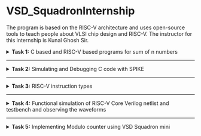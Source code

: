 # VSD_SquadronInternship
The program is based on the RISC-V architecture and uses open-source tools to teach people about VLSI chip design and RISC-V. The instructor for this internship is Kunal Ghosh Sir.

<details>
<summary><b>Task 1:</b> C based and RISC-V based programs for sum of n numbers</summary>   
<br>

C based
------------------------------------------

Install leafpad editor 

*Use the following command for installing leafpad*
```
sudo apt install leafpad
```
Now we need to write a program in c for sum of 1 to n numbers, and save the file as "sum1ton.c"

![c program sum1ton](https://github.com/user-attachments/assets/b180bdc1-1a9e-4b64-b215-1f6f199b9d8d)

Now after we compile this and run using the commands :

```
gcc sum1ton.c
./a.out
```
The output of the c code is :

![C sum1ton_output](https://github.com/user-attachments/assets/37f78ab9-44da-4f6a-ab16-8caafe2d0a61)

RISC-V based
------------------------------------------

We can view the sum code using the following command :
```
cat sum1ton.c
```
The terminal output of the above the commad :

![viewing_C_sumcode](https://github.com/user-attachments/assets/217bbee9-c294-48e4-9610-2883d24159fa)

For compiling the above code in RISC-V we use the command :
```
riscv64-unknown-elf-gcc -O1 -mabi=lp64 -march=rv64i -o sum1ton.o sum1ton.c
```

![o1_input](https://github.com/user-attachments/assets/c131b9bc-9874-49b2-91de-0706cc822201)


Now the file has been saved "sum1ton.o"
In the new tab we need to give the command ``` riscv64-unknown-elf-objdump -d sum1ton.o | less ```

Now the assembly language code for ```O1``` is :

![o1_output](https://github.com/user-attachments/assets/f21d9c9f-a1ed-42e7-b4d1-5ee00920266e)

Here if we calculate the number of instructions, we get the total instructions as 11.
It is calculated as 
``` 
101b0 - 10184 = 2c
2c/4 = b  => 11
```
Now similarly we need to execute the code for ``` Ofast ``` command

The input is shown as :

![Ofast_input](https://github.com/user-attachments/assets/540e85aa-e6cc-47ef-bdf0-20f368c8fa88)

The output of the ``` Ofast ``` command is :

![Ofast_output](https://github.com/user-attachments/assets/290aae34-f470-4972-ba2e-4a1d87828e40)

Again if we calculate the number of instructions , we get the instructions as 11.
It is calculated as 
``` 
100dc - 100b0 = 2c
2c/4 = b  => 11
```

-
</details>

------------------------------------

<details>
<summary><b>Task 2:</b> Simulating and Debugging C code with SPIKE </summary>   
<br>

Spike simulation
------------------------------------------
In the previous task we have seen the contents of the assembly language program for the program ```sum1ton.o``` .
Now if we debug the code we get the output of sum of 1 to n numbers. 
Now the same thing should be outputed in a RISC-V compiler. We can show this using the spike command.
Spike is a RISC-V simulator. 
It is used for running and testing codes for RISC-V based processors.
Now using the below command we can simulate the ```sum1ton.o``` code and verify the instructions.


*Use the following command*
```
spike pk sum1ton.o
```
Now we can give the input as follows:

![tsak2_spike_pk_sum1ton](https://github.com/user-attachments/assets/874bef71-58fc-4e10-83f4-f7db94558673)

The assembly langguage program for ```Ofast``` compiler is :


![new_task1_12instr](https://github.com/user-attachments/assets/56d2ec70-05cc-4ea6-ac71-ca8d580f2949)


Now let us debug this code:

![Task2_Ofast_output](https://github.com/user-attachments/assets/949c04ad-a5dd-4735-8378-8465036c514e)

* We debug the assembly language program using the command ```spike -d pk sum1ton.o``` .
* In this debugger we debug the code for each instruction (or till the required instruction) 
* At the address of ```100b4``` the value of the stack pointer is ```0x0000003ffffffb50``` and after the executing the next instruction we get the value of the stackl pointer as ```0x0000003ffffffb40```.

The next instruction is executed using the command ```  addi    sp, sp, -16 ``` . So if we subtract 16 in decimal it is equivalent to 10 in hexadecimal which is shown below in the calculator :

![task2_Ofast_calculator](https://github.com/user-attachments/assets/454bee73-e31d-4338-8c1a-d828e46f799e)

* As we have seen in the command ```  addi    sp, sp, -16 ```, the instruction addi adds the immediate offset to the source register(sp in this case) and stores in the destination register(sp in this case, hence it is overwriting the same register ).
* Now after executing all the instructions we get the output of the ```Ofast``` assembly code.

![Task2_output_Ofast](https://github.com/user-attachments/assets/8b5f5ad9-127f-4e8f-92a2-a875a30d55ae)

Now similarily if we execute the code for ```O1``` compiler:

![task2_O1_output](https://github.com/user-attachments/assets/47e86de5-c4a7-4e33-9dcf-b4e3e7ff6ad0)

* We can see that the command used is ```riscv64-unknown-elf-gcc -O1 -mabi=lp64 -march=rv64i -o sum1ton.o sum1ton.c``` , hence ```O1``` compiler is used.
* Now if we see the assembly language for ```O1``` is

![new_task1_15instr](https://github.com/user-attachments/assets/b0fe01cb-7e90-4f19-8b29-4dfe1ecf5624)

* Again after debugging each instruction we get the same values for the stack pointer as in the ```Ofast``` case.
* At the end of the code, at the address of ```101b4``` the value of the sum is stored.

### Application
--------------------------------

### Modulo Counter -
-------------------------------

A Modulo Counter is a simple digital or software-based counter that increments its value within a fixed range and resets to zero once it reaches a specified maximum. This behavior is widely used in digital systems, embedded applications, and simulation environments to handle cyclic or repetitive operations efficiently.

* The counter starts at an initial value, typically 0
* It increments by a fixed step (usually 1) with each iteration.
* When the counter reaches a predefined maximum value (MODULO), it resets back to 0.
* This cycling behavior ensures the counter remains bounded within a range of 0 to (MODULO - 1).

### C program for the modulo counter (using leafpad)
------------------------------------------------

![c_code_modcount](https://github.com/user-attachments/assets/3c30a03a-080f-4e41-824d-def2cb466d60)

### Output of the C Code in GCC
------------------------------------------------

![modcount_c](https://github.com/user-attachments/assets/810a9d7b-1302-4cc8-8f9c-50dcfce63437)

### Compiling using RISC-V GCC:
------------------------------------------------

![RISC-V_GCC_O1_Ofast](https://github.com/user-attachments/assets/16271517-8739-4918-95da-f05c4fd8fe53)


### Assembly language code for ```O1```:
------------------------------------------------

![modcount_O1_ass_code](https://github.com/user-attachments/assets/7b6c4889-b106-4a66-bdcd-60fa661b46b7)


### Assembly language code for ```Ofast```:
------------------------------------------------

![modcount_Ofast_ass_code](https://github.com/user-attachments/assets/72806583-f8e3-4b46-9299-1238ba4758bc)

### Modulo Counter OUTPUT using ```SPIKE```:
------------------------------------------------

The debugging has been done using the command 
```
spike -d pk modcount.o
```

![modcount_output_spike](https://github.com/user-attachments/assets/f99fda07-2678-4452-aa02-9fd8327e0d80)


</details>

------------------------------------

<details>
<summary><b>Task 3:</b> RISC-V instruction types </summary>   
<br>

# RISC-V Instruction Types Documentation
------------------------------------------

## Instruction Types Overview
The RISC-V ISA supports several instruction formats, each serving specific functionalities. Below are the instruction types included:

- **R-Type (Register-to-Register)**
- **I-Type (Immediate)**
- **S-Type (Store)**
- **B-Type (Branch)**
- **U-Type (Upper Immediate)**
- **J-Type (Jump)**

Each type includes details such as bit-field ranges, example instructions, operations, and opcode.

## Instruction Formats

### 1. R-Type (Register-to-Register)
**Bit Ranges:**
- `opcode`: [0:6] - Specifies the operation type (e.g., arithmetic, logical).
- `rd`: [7:11] - Destination register.
- `funct3`: [12:14] - Operation specification (e.g., ADD, SUB).
- `rs1`: [15:19] - First source register.
- `rs2`: [20:24] - Second source register.
- `funct7`: [25:31] - Further distinguishes operations (e.g., ADD vs. SUB).

**Example:** `ADD rd, rs1, rs2`

**Operation:** Adds the values in `rs1` and `rs2` and stores the result in `rd`.

**Opcode:** `0110011`

---

### 2. I-Type (Immediate)
**Bit Ranges:**
- `opcode`: [0:6] - Specifies the operation type.
- `rd`: [7:11] - Destination register.
- `funct3`: [12:14] - Operation specification (e.g., ADDI, LOAD).
- `rs1`: [15:19] - Source register.
- `imm`: [20:31] - Immediate value (12-bit).

**Example:** `ADDI rd, rs1, imm`

**Operation:** Adds the immediate value `imm` to `rs1` and stores the result in `rd`.

**Opcode:** `0010011`

---

### 3. S-Type (Store)
**Bit Ranges:**
- `opcode`: [0:6] - Specifies the operation type.
- `imm[4:0]`: [7:11] - Immediate value (lower bits).
- `funct3`: [12:14] - Operation specification (e.g., STORE).
- `rs1`: [15:19] - Base register.
- `rs2`: [20:24] - Source register.
- `imm[11:5]`: [25:31] - Immediate value (upper bits).

**Example:** `SW rs2, imm(rs1)`

**Operation:** Stores the value in `rs2` into the memory address computed as `rs1 + imm`.

**Opcode:** `0100011`

---

### 4. B-Type (Branch)
**Bit Ranges:**
- `opcode`: [0:6] - Specifies the operation type.
- `imm[11]`: [7] - Immediate bit.
- `imm[4:1]`: [8:11] - Immediate bits (lower).
- `funct3`: [12:14] - Branch operation specification (e.g., BEQ, BNE).
- `rs1`: [15:19] - First source register.
- `rs2`: [20:24] - Second source register.
- `imm[10:5]`: [25:30] - Immediate bits (middle).
- `imm[12]`: [31] - Immediate bit (upper).

**Example:** `BEQ rs1, rs2, imm`

**Operation:** Branches to the address `PC + imm` if `rs1` equals `rs2`.

**Opcode:** `1100011`

---

### 5. U-Type (Upper Immediate)
**Bit Ranges:**
- `opcode`: [0:6] - Specifies the operation type.
- `rd`: [7:11] - Destination register.
- `imm`: [12:31] - Immediate value.

**Example:** `LUI rd, imm`

**Operation:** Loads the immediate value `imm` shifted left by 12 bits into `rd`.

**Opcode:** `0110111`

---

### 6. J-Type (Jump)
**Bit Ranges:**
- `opcode`: [0:6] - Specifies the operation type.
- `rd`: [7:11] - Destination register.
- `imm[20]`: [12] - Immediate bit.
- `imm[10:1]`: [13:22] - Immediate bits (lower).
- `imm[11]`: [23] - Immediate bit.
- `imm[19:12]`: [24:31] - Immediate bits (upper).

**Example:** `JAL rd, imm`

**Operation:** Jumps to the address `PC + imm` and stores the return address in `rd`.

**Opcode:** `1101111`

---

The below image shows the various RISC-V instruction types

![image](https://github.com/user-attachments/assets/2ef09cf5-ad58-4fd0-ac5e-8f692e04ce34)


THe given below table illustrates the 15 differnt instruction used in the application ( **modulo counter**) :

| **Address** | **Instruction**     |
| ----------- | ------------------- |
| `fc010113`  | `addi sp, sp, -64`  | 
| `02913423`  | `sd s1, 40(sp)`     |
| `05f5e4b7`  | `lui s1, 0x5f5e`    |
| `00000413`  | `li s0, 0`          | 
| `00040593`  | `mv a1, s0`         |
| `3a0000ef`  | `jal ra, 10484`     |
| `0014041b`  | `addiw s0, s0, 1`   | 
| `00813783`  | `ld a5, 8(sp)`      | 
| `fe079ae3`  | `bnez a5, 100f0`    | 
| `fd241ee3`  | `bne s0, s2, 100dc` | 
| `ffff0797`  | `auipc a5, 0xffff0` | 
| `00078863`  | `beqz a5, 10148`    | 
| `0e80006f`  | `j`                 | 
| `00012503`  | `lw a0, 0(sp)`      | 
| `78f18c23`  | `sb a5, 1944(gp)`   |


### Detailed Instruction Breakdown

1. **`addi sp, sp, -64`**  
   - *I-Type Instruction*  
     - **Format:** imm[11:0] | rs1 | funct3 | rd | opcode  
     - **Fields:**  
       - `imm = -64` (signed 12-bit: `1111111111000000`)  
       - `rs1 = x2 (sp)`  
       - `rd = x2 (sp)`  
       - `funct3 = 000`  
       - `opcode = 0010011`  
     - **32-bit Representation:** `11111111110000010 000 00010 0010011`  
     - Adjusts the stack pointer (`sp`) to allocate 64 bytes.

2. **`sd s1, 40(sp)`**  
   - *S-Type Instruction*  
     - **Format:** imm[11:5] | rs2 | rs1 | funct3 | imm[4:0] | opcode  
     - **Fields:**  
       - `imm = 40` (12-bit: `000000101000`)  
       - `rs2 = x9 (s1)`  
       - `rs1 = x2 (sp)`  
       - `funct3 = 011`  
       - `opcode = 0100011`  
     - **32-bit Representation:** `00000010100001001 011 00010 0100011`  
     - Stores the value of `s1` into memory at `sp + 40`.

3. **`lui s1, 0x5f5e`**  
   - *U-Type Instruction*  
     - **Format:** imm[31:12] | rd | opcode  
     - **Fields:**  
       - `imm = 0x5f5e000`  
       - `rd = x9 (s1)`  
       - `opcode = 0110111`  
     - **32-bit Representation:** `0101111101011110 00000 0110111`  
     - Loads the upper 20 bits of `s1` with `0x5f5e`.

4. **`li s0, 0`**  
   - *Pseudo-Instruction* (translated to `addi s0, x0, 0`)  
     - **Format:** imm[11:0] | rs1 | funct3 | rd | opcode  
     - **Fields:**  
       - `imm = 0`  
       - `rs1 = x0`  
       - `rd = x8 (s0)`  
       - `funct3 = 000`  
       - `opcode = 0010011`  
     - **32-bit Representation:** `00000000000000000 000 01000 0010011`  
     - Loads immediate `0` into `s0`.

5. **`mv a1, s0`**  
   - *Pseudo-Instruction* (translated to `addi a1, s0, 0`)  
     - **Format:** imm[11:0] | rs1 | funct3 | rd | opcode  
     - **Fields:**  
       - `imm = 0`  
       - `rs1 = x8 (s0)`  
       - `rd = x11 (a1)`  
       - `funct3 = 000`  
       - `opcode = 0010011`  
     - **32-bit Representation:** `00000000000001000 000 01011 0010011`  
     - Copies the value from `s0` into `a1`.

6. **`jal ra, 10484`**  
   - *J-Type Instruction*  
     - **Format:** imm[20|10:1|11|19:12] | rd | opcode  
     - **Fields:**  
       - `imm = 10484` (encoded as `0000010100100000000`)  
       - `rd = x1 (ra)`  
       - `opcode = 1101111`  
     - **32-bit Representation:** `00000101001000000 001 00001 1101111`  
     - Jumps to address `10484` and stores the return address in `ra`.

7. **`addiw s0, s0, 1`**
   - *I-Type Instruction*
     - **Format:**  imm[11:0] | rs1 | funct3 | rd | opcode
     - **Fields:**
       - `imm = 1`
       - `rs1 = x8 (s0)`
       - `rd = x8 (s0)`
       - `funct3 = 000`
       - `opcode = 0011011`
     - **32-bit Representation:** `00000000000101000 000 01000 0011011`
     -  Adds the immediate value `1` to `s0`
       
8. **`ld a5, 8(sp)`**
   - *I-Type Instruction*
     - **Format:**  imm[11:0] | rs1 | funct3 | rd | opcode
     - **Fields:**
       - `imm = 8` (12-bit: 000000001000)
       - `rs1 =x2 (sp)`
       - `rd = x15 (a5)`
       - `funct3 = 011`
       - `opcode = 0000011`
     - **32-bit Representation:** `00000000100000010 011 01111 0000011`
     -  Loads a 64-bit value from memory at `sp + 8` into `a5`

9. **`bnez a5, 100f0`**
   - *B-Type Instruction*
     - **Format:**   imm[12|10:5] | rs2 | rs1 | funct3 | imm[4:1|11] | opcode
     - **Fields:**
       - `imm = 100f0` (encoded as `00001000000000`)
       - `rs2 =x0`
       - `rs1 = x15 (a5)`
       - `funct3 = 001`
       - `opcode = 1100011`
     - **32-bit Representation:** `00001000000000001 001 01111 1100011`
     -  Branches to address `100f0` if the value in `a5` is not `zero`.

10.  **`bne s0, s2, 100dc`**
      - *B-Type Instruction*
        - **Format:**   imm[12|10:5] | rs2 | rs1 | funct3 | imm[4:1|11] | opcode
        - **Fields:**
          - `imm = 100dc` (encoded as `00001000000110`)
          - `rs2 =x18 (sp2)`
          - `rs1 = x8 (s0)`
          - `funct3 = 001`
          - `opcode = 1100011`
        - **32-bit Representation:** `00001000000110001 001 01000 1100011`
        -  Branches to address `100dc` if the value in `s0` is not `s2`.

11.  **`auipc a5, 0xffff0`**  
      - *U-Type Instruction*  
        - **Format:** imm[31:12] | rd | opcode  
        - **Fields:**  
          - `imm = 0xffff0`  
          - `rd =  x15 (a5)`  
          - `opcode = 0010111`  
        - **32-bit Representation:** `11111111111111110 00000 0010111`  
        - Adds the 20-bit immediate value `0xffff0` to the program counter (PC) and stores the result in `a5`.

12.  **`beqz a5, 10148`**
      - *B-Type Instruction*
        - **Format:**   imm[12|10:5] | rs2 | rs1 | funct3 | imm[4:1|11] | opcode
        - **Fields:**
          - `imm = 10148` (encoded as `00001000101000`)
          - `rs2 = x0`
          - `rs1 = x15 (a5)`
          - `funct3 = 000`
          - `opcode = 1100011`
        - **32-bit Representation:** `00001000101000000 000 01111 1100011`
        -   Branches to address `10148` if the value in `a5` is `zero`.

13. **`jal ra, 10484`**  
      - *J-Type Instruction*  
        - **Format:** imm[20|10:1|11|19:12] | rd | opcode  
        - **Fields:**  
          - `imm = Target address `
          - `rd = x0`  
          - `opcode = 1101111`  
        - **32-bit Representation:** `Dependent on the target address`  
        - Performs an unconditional jump to a computed address.

14. **`lw a0, 0(sp)`**
      - *I-Type Instruction*
        - **Format:**  imm[11:0] | rs1 | funct3 | rd | opcode
        - **Fields:**
          - `imm = 0` 
          - `rs1 =x2 (sp)`
          - `rd = x10 (a0)`
          - `funct3 = 010`
          - `opcode = 0000011`
        - **32-bit Representation:** `00000000000000010 010 01010 0000011`
        -  Loads a 32-bit word from memory at address `sp + 0` into `a0`.

15. **`sd s1, 40(sp)`**  
      - *S-Type Instruction*  
        - **Format:** imm[11:5] | rs2 | rs1 | funct3 | imm[4:0] | opcode  
        - **Fields:**  
          - `imm = 1944` (12-bit: `000001111001000`)  
          - `rs2 = x15 (a5)`  
          - `rs1 = x3 (gp)`  
          - `funct3 = 000`  
          - `opcode = 0100011`  
        - **32-bit Representation:** `00000111100101111 000 00011 0100011`  
        -  Stores the least significant byte of `a5` into memory at address `gp + 1944`.

</details>

------------------------------------

<details>
<summary><b>Task 4:</b> Functional simulation of RISC-V Core Verilog netlist and testbench and observing the waveforms </summary>   
<br>

For performing the simulation, we need to first simulate. We can perform it by coding it in verilog and simulating the code in gtkwave.

Hence we can install them using the command 

```sudo apt install iverilog gtkwave```

![iverlog_install](https://github.com/user-attachments/assets/d9b41866-1d5b-4605-bd2a-0d09e089a32f)



# Steps to perfrom the functional simulation
--------------------------------------------

- We can perform the simulation by either cloning the github repository or by creating a new directory.
- If we are cloning, then we need to clone the repository :  https://github.com/vinayrayapati/rv32i/   ,
   - We need to use the command ``` git clone ```
   - ![gitclonedone](https://github.com/user-attachments/assets/ce018e69-6c17-4753-ae84-df771ec73772) 
   - Then ``` ls -ltr```
   - ```cd iiitb_rv32i ``` to code in the ```iitb_rv32i``` directory.
   - ![gitclone_ls-ltr](https://github.com/user-attachments/assets/be68ceb5-a50c-425a-ac1f-d3294f09a438)
   - Then in order to simulate and run the verilog code ``` iverilog -o iiitb_rv32i rj_rv32i.v rj_rv32i_tb.v```
   - ```ls -ltr``` to list the files.
   - ```./iitb_rv32i``` for generating the vcd file.
   - Then in order to visualize the output using gtkwave we use the command ```gtkwave iiitb_rv32i.vcd```
   - Now we need to check all the instructions.
- If we are creating a new directory and performing in it
   - Creating a new directory using ``` mkdir rohan```
   - Creating 2 files using ```touch``` as rohan_rv32i.v and rohan_rv32i_tb.v
   - Copy the code the from the reference github (because writing the testbench and designing it is not part of this internship) and paste it in our reference files in rohan_rv32i.v and rohan_rv32i_tb.v files respectively.
   - ![mkdir_rohan](https://github.com/user-attachments/assets/46e60469-caff-4021-8410-4d200076d3f1)
   - In order to simulate the code we follow the above simulation commands with the new files in your command.
   - ![gtk_St](https://github.com/user-attachments/assets/1386fe5a-a9c4-43b9-b756-1d5fc2340f16)


- Then the GTKWave will be opened and we need to check for all the instructions.

Now we need to analyse the waveforms of the instructions that are used in the verilog code

**``` Instruction 1: ADD R6,R2,R1  ```**

![add_4](https://github.com/user-attachments/assets/c21db68c-0288-4cda-bdaf-26396a85438a)


**``` Instruction 2: SUB R7,R1.R2  ```**

![sub_4](https://github.com/user-attachments/assets/312147d9-d32a-462b-8e5d-c0493307b31e)


**``` Instruction 3: AND R8,R1,R3  ```**

![and_3_4](https://github.com/user-attachments/assets/6e957583-26fc-49cd-ad6c-cd6edf031ca6)


**``` Instruction 4: OR R9,R2,R5  ```**

![OR_4_4](https://github.com/user-attachments/assets/7a0d5ae5-92cc-4a8e-b594-6bc9689f81c6)


**``` Instruction 5: XOR R10,R2,R4  ```**

![XOR_5_4](https://github.com/user-attachments/assets/56f3a33f-bb00-4332-a54f-e14c46828437)


**``` Instruction 6: SLT R1,R2,R4  ```**

![SLT_6_4](https://github.com/user-attachments/assets/4342c554-0862-402f-9580-18fccc3d912d)


**``` Instruction 7: ADDI R12,R4,5  ```**

![ADDI_7_4](https://github.com/user-attachments/assets/64189f1c-5a75-4487-a313-c53a347f8a7b)


**``` Instruction 8: BEQ R0,R0,15  ```**

![BEQ_8_4](https://github.com/user-attachments/assets/f7ddc0bb-63ea-4a39-b7ca-4be5bfeb2524)


**``` Instruction 9: BNE R0,R1,2  ```**

![BNE_9_4](https://github.com/user-attachments/assets/c48ac39a-1f8c-4a54-932d-924c784dae0f)


**``` Instruction 10: SLL R15,R1,R2  ```**

![SLL_10_4](https://github.com/user-attachments/assets/3deefd03-aa00-4673-8f4a-613c9e4b365e)

</details>

------------------------------------------

<details>
<summary><b>Task 5:</b> Implementing Modulo counter using VSD Squadron mini </summary>   
<br>

This task contains documentation for the implementation of a Modulo Counter (0–7) using the VSDSquadron Mini. The project showcases the practical application of digital logic and RISC-V architecture to perform a simple counting operation with user-defined input.

# Overview
-------------------------------------

The Modulo Counter increments values from 0 up to a user-specified input (via push buttons) and resets to 0. The current state of the counter is displayed on LEDs, providing a visual representation of the operation. This project uses GPIO pins for input (push buttons) and output (LEDs), configured using the PlatformIO IDE.

# Counter Truth Table: 

| Input (Binary)	| Count Sequence                   | 
| --------------- | -------------------------------- |
| 0	            | 0                                |
| 1	            | 0 → 1                            |
| 2	            | 0 → 1 → 2                        |   
| 3	            | 0 → 1 → 2 → 3                    |
| 4               | 0 → 1 → 2 → 3 → 4                |
| 5               | 0 → 1 → 2 → 3 → 4 → 5            |   
| 6               | 0 → 1 → 2 → 3 → 4 → 5 → 6        |
| 7	            | 0 → 1 → 2 → 3 → 4 → 5 → 6 → 7    |

# Components Required
-------------------------------

- **VSDSquadron Mini** : RISC-V based SoC development kit.
- **Push Buttons (3)**: For binary input (connected to GPIO pins).
- **LEDs (3)**: To display the counter values.
- **Breadboard and Jumper Wires**: For prototyping and connections.
- **Visual Studio Code**: For software development.
- **PlatformIO IDE**: A professional IDE for embedded development.

# Hardware Connections

## Inputs (Push Buttons):

- Button 1: Connected to PD3 (Least Significant Bit - LSB) ->***:** Rightmost button in the video* 
- Button 2: Connected to PD4 (Bit 1)
- Button 3: Connected to PD5 (Most Significant Bit - MSB) ->***:** Lefttmost button in the video* 

## Outputs (LEDs):

- LED 1: Connected to PD0 (Least Significant Bit - LSB) ->***:** Yellow/ Rightmost lED in the video*   
- LED 2: Connected to PD6 (Bit 1)
- LED 3: Connected to PD2 (Most Significant Bit - MSB) ->***:** RED/ Leftmost lED in the video* 

# Circuit Diagram 

<img width="456" alt="Screenshot 2024-12-12 at 11 33 47 PM" src="https://github.com/user-attachments/assets/da8e4235-2cbb-4f8b-941c-20ab266e62e8" />


# Programming the Modulo Counter
The project code configures the GPIO pins of the VSDSquadron Mini to implement the counter logic. The counter reads binary inputs, counts from 0 to the user-defined value, and displays the result on LEDs. The entire process is managed by an infinite loop (while(1)), ensuring continuous operation.

The code that is used for implementing the application is as follows :

```
// Modulo counter implementation
#include <ch32v00x.h>  // Include the register definitions for the CH32V003

// LED Pin Definitions (connected to PD0, PD6, PD2)
#define LED1 GPIO_Pin_0  // LED 1 (LSB) - PD0
#define LED2 GPIO_Pin_6  // LED 2 (Bit 1) - PD6
#define LED3 GPIO_Pin_2  // LED 3 (MSB) - PD2

// Push Button Pin Definitions (connected to PD3, PD4, PD5)
#define BTN1 GPIO_Pin_3  // Push Button 1 (LSB) - PD3
#define BTN2 GPIO_Pin_4  // Push Button 2 (Bit 1) - PD4
#define BTN3 GPIO_Pin_5  // Push Button 3 (MSB) - PD5

void GPIO_Config(void);
void Delay(uint32_t delay);
uint8_t Read_Button_Input(void);

int main(void)
{
    uint8_t target_value = 0;  // Holds the binary input value (0–7)
    uint8_t counter = 0;       // Current counter value

    SystemInit();      // System initialization
    GPIO_Config();     // Configure GPIO for LEDs and buttons

    // Initialize LEDs to OFF state (PD0, PD6, PD2 are all LOW)
    GPIO_WriteBit(GPIOD, LED1, Bit_RESET);  // LED1 (PD0) OFF
    GPIO_WriteBit(GPIOD, LED2, Bit_RESET);  // LED2 (PD6) OFF
    GPIO_WriteBit(GPIOD, LED3, Bit_RESET);  // LED3 (PD2) OFF

    while (1)
    {
        // Read the input from the 3 push buttons (binary value 0–7)
        target_value = Read_Button_Input();

        // Wait until the user releases the buttons after holding
        while (GPIO_ReadInputDataBit(GPIOD, BTN3) || GPIO_ReadInputDataBit(GPIOD, BTN2) || GPIO_ReadInputDataBit(GPIOD, BTN1));

        // Run the counter from 0 to the target value
        while (counter <= target_value)
        {
            // Display the current counter value on LEDs
            GPIO_WriteBit(GPIOD, LED1, (counter & 0x01) ? Bit_SET : Bit_RESET);
            GPIO_WriteBit(GPIOD, LED2, (counter & 0x02) ? Bit_SET : Bit_RESET);
            GPIO_WriteBit(GPIOD, LED3, (counter & 0x04) ? Bit_SET : Bit_RESET);

            Delay(5000000);  // Wait 5 seconds for each count (5000000 cycles)

            counter++;  // Increment the counter
        }

        // Once the counter reaches the target value, stop the counting
        // All LEDs will stay at the final state

        // Reset counter for the next input
        counter = 0;

        // Add a small delay before accepting the next input
        Delay(1000000);  // 1-second delay before the next input
    }
}

void GPIO_Config(void)
{
    GPIO_InitTypeDef GPIO_InitStructure = {0};

    // Enable clocks for GPIOD
    RCC_APB2PeriphClockCmd(RCC_APB2Periph_GPIOD, ENABLE);

    // Configure LEDs (PD0, PD6, PD2) as outputs
    GPIO_InitStructure.GPIO_Pin = LED1 | LED2 | LED3;
    GPIO_InitStructure.GPIO_Speed = GPIO_Speed_50MHz;
    GPIO_InitStructure.GPIO_Mode = GPIO_Mode_Out_PP;  // Push-pull output
    GPIO_Init(GPIOD, &GPIO_InitStructure);

    // Configure push buttons (PD3, PD4, PD5) as inputs with pull-down resistors
    GPIO_InitStructure.GPIO_Pin = BTN1 | BTN2 | BTN3;
    GPIO_InitStructure.GPIO_Mode = GPIO_Mode_IPD;  // Input with pull-down
    GPIO_Init(GPIOD, &GPIO_InitStructure);
}

void Delay(uint32_t delay)
{
    while (delay--)
        __NOP();  // Simple delay loop
}

uint8_t Read_Button_Input(void)
{
    // Read the input from the 3 push buttons (binary value 0-7)
    uint8_t input = 0;

    if (GPIO_ReadInputDataBit(GPIOD, BTN3) == Bit_SET) {
        input |= 0x04;  // Set bit 2 if BTN3 is pressed (4)
    }
    if (GPIO_ReadInputDataBit(GPIOD, BTN2) == Bit_SET) {
        input |= 0x02;  // Set bit 1 if BTN2 is pressed (2)
    }
    if (GPIO_ReadInputDataBit(GPIOD, BTN1) == Bit_SET) {
        input |= 0x01;  // Set bit 0 if BTN1 is pressed (1)
    }

    return input;  // Return the binary input (0 to 7)
}
```

# Application Video

[Video link for Modulo Counter](https://drive.google.com/file/d/1hc1FRkJlt6i-RTdVixEaFqQhGT0ZxChd/view?usp=drive_link)


<details>
<summary></b> Acknowledgement</summary>   
<br>

>* I would like to thank Kunal Ghosh Sir for providing me with this opportunity to work on the Mod Counter project using the VSD Squadron Mini board based on the RISC-V architecture. This experience has helped me gain practical knowledge and deepen my understanding of digital systems and open-source hardware. I truly appreciate the chance to learn and apply these concepts.*

</details>
